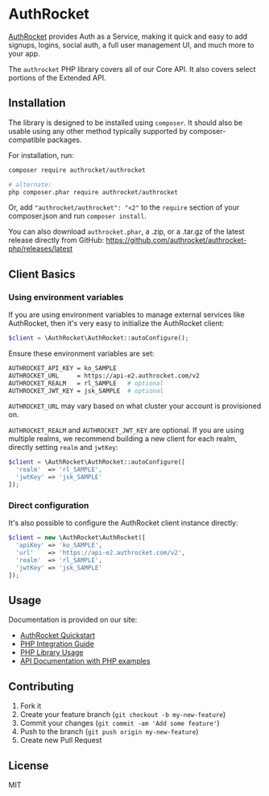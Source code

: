 # AuthRocket

[AuthRocket](https://authrocket.com/) provides Auth as a Service, making it quick and easy to add signups, logins, social auth, a full user management UI, and much more to your app.

The `authrocket` PHP library covers all of our Core API. It also covers select portions of the Extended API.


## Installation

The library is designed to be installed using `composer`. It should also be usable using any other method typically supported by composer-compatible packages.

For installation, run:
```bash
composer require authrocket/authrocket

# alternate:
php composer.phar require authrocket/authrocket
```

Or, add `"authrocket/authrocket": "<2"` to the `require` section of your composer.json and run `composer install`.

You can also download `authrocket.phar`, a .zip, or a .tar.gz of the latest release directly from GitHub: https://github.com/authrocket/authrocket-php/releases/latest


## Client Basics

### Using environment variables

If you are using environment variables to manage external services like AuthRocket, then it's very easy to initialize the AuthRocket client:

```php
$client = \AuthRocket\AuthRocket::autoConfigure();
```

Ensure these environment variables are set:

```bash
AUTHROCKET_API_KEY = ko_SAMPLE
AUTHROCKET_URL     = https://api-e2.authrocket.com/v2
AUTHROCKET_REALM   = rl_SAMPLE   # optional
AUTHROCKET_JWT_KEY = jsk_SAMPLE  # optional
```

`AUTHROCKET_URL` may vary based on what cluster your account is provisioned on.

`AUTHROCKET_REALM` and `AUTHROCKET_JWT_KEY` are optional. If you are using multiple realms, we recommend building a new client for each realm, directly setting `realm` and `jwtKey`:

```php
$client = \AuthRocket\AuthRocket::autoConfigure([
  'realm'  => 'rl_SAMPLE',
  'jwtKey' => 'jsk_SAMPLE'
]);
```


### Direct configuration

It's also possible to configure the AuthRocket client instance directly:

```php
$client = new \AuthRocket\AuthRocket([
  'apiKey' => 'ko_SAMPLE',
  'url'    => 'https://api-e2.authrocket.com/v2',
  'realm'  => 'rl_SAMPLE',
  'jwtKey' => 'jsk_SAMPLE'
]);
```


## Usage

Documentation is provided on our site:

* [AuthRocket Quickstart](https://authrocket.com/docs/quickstart)
* [PHP Integration Guide](https://authrocket.com/docs/php/integration)
* [PHP Library Usage](https://authrocket.com/docs/php/intro)
* [API Documentation with PHP examples](https://authrocket.com/docs/api/memberships)


## Contributing

1. Fork it
2. Create your feature branch (`git checkout -b my-new-feature`)
3. Commit your changes (`git commit -am 'Add some feature'`)
4. Push to the branch (`git push origin my-new-feature`)
5. Create new Pull Request


## License

MIT
